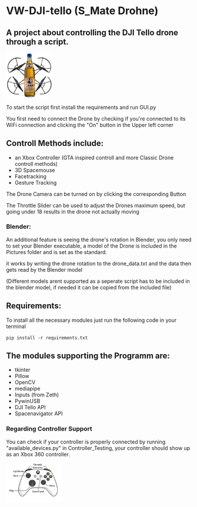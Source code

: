 # **VW-DJI-tello (S_Mate Drohne)**
## A project about controlling the DJI Tello drone through a script.
<img src="Pictures\Logo.png" width = 25%>

To start the script first install the requirements and run GUI.py

You first need to connect the Drone by checking if you're connected to its WiFi connection and clicking the "On" button in the Upper left corner
## Controll Methods include:
 - an Xbox Controller (GTA inspired controll and more Classic Drone controll methods)
 - 3D Spacemouse
 - Facetracking
 - Gesture Tracking

The Drone Camera can be turned on by clicking the corresponding Button

The Throttle Slider can be used to adjust the Drones maximum speed, but going under 18 results in the drone not actually moving

### Blender:
An additional feature is seeing the drone's rotation in Blender, you only need to set your Blender executable, a model of the Drone is included in the Pictures folder and is set as the standard.

it works by writing the drone rotation to the drone_data.txt and the data then gets read by the Blender model

(Different models arent supported as a seperate script has to be included in the blender model, if needed it can be copied from the included file)

## Requirements:
To install all the necessary modules just run the following code in your terminal 

    pip install -r requirements.txt

## The modules supporting the Programm are:
 - tkinter
 - Pillow
 - OpenCV
 - mediapipe
 - Inputs (from Zeth)
 - PywinUSB
 - DJI Tello API
 - Spacenavigator API

### **Regarding Controller Support**

You can check if your controller is properly connected by running "available_devices.py" in Controller_Testing, your controller should show up as an Xbox 360 controller. 
 
<img src="Pictures\ControllerOverview.png" width = 30%>
